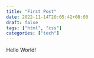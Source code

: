 ```yaml
---
title: "First Post"
date: 2022-11-14T20:05:42+08:00
draft: false
tags: ["html", "css"]
categories: ["tech"]
---
```


Hello World!

